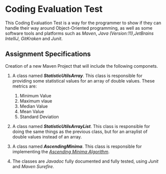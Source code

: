 # Coding Evaluation Test

This Coding Evaluation Test is a way for the programmer to show if they can handle their way around Object-Oriented programming, as well as some software tools and platforms such as *Maven*, *Java (Version:11)*,*JetBrains IntelliJ*, *GitKraken* and *Junit*. 

## Assignment Specifications

Creation of a new Maven Project that will include the following componets.

1. A class named **_StatisticUtilsArray_**. This class is responsible for providing some statistical values for an array of double values. These metrics are:
	
	1. Minimum Value
	2. Maximum vlaue
	3. Median Value
	4. Mean Value
	5. Standard Deviation
	
2. A class named **_StatisticUtilsArrayList_**. This class is responsible for doing the same things as the previous class, but for an arraylist of double values instead of an array.

3. A class named **_AscendingMinima_**. This class is responsible for implementing the [_Ascending Minima Algorithm_](http://softwarelearner.blogspot.com/2011/04/minima-in-sliding-window.html). 

4. The classes are _Javadoc_ fully documented and fully tested, using _Junit_ and _Maven Surefire_.